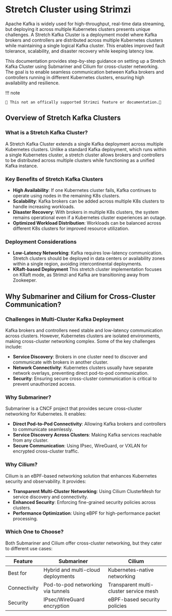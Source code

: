 # Stretch Cluster using Strimzi

Apache Kafka is widely used for high-throughput, real-time data streaming, but deploying it across multiple Kubernetes clusters presents unique challenges. A Stretch Kafka Cluster is a deployment model where Kafka brokers and controllers are distributed across multiple Kubernetes clusters while maintaining a single logical Kafka cluster. This enables improved fault tolerance, scalability, and disaster recovery while keeping latency low.

This documentation provides step-by-step guidance on setting up a Stretch Kafka Cluster using Submariner and Cilium for cross-cluster networking. The goal is to enable seamless communication between Kafka brokers and controllers running in different Kubernetes clusters, ensuring high availability and resilience.



!!! note

    🚨 This not an offically supported Strimzi feature or documentation.🚨
    
    

## Overview of Stretch Kafka Clusters

### What is a Stretch Kafka Cluster?
A Stretch Kafka Cluster extends a single Kafka deployment across multiple Kubernetes clusters. Unlike a standard Kafka deployment, which runs within a single Kubernetes cluster, a stretch cluster allows brokers and controllers to be distributed across multiple clusters while functioning as a unified Kafka instance.

### Key Benefits of Stretch Kafka Clusters

- **High Availability**: If one Kubernetes cluster fails, Kafka continues to operate using nodes in the remaining K8s clusters.
- **Scalability**: Kafka brokers can be added across multiple K8s clusters to handle increasing workloads.
- **Disaster Recovery**: With brokers in multiple K8s clusters, the system remains operational even if a Kubernetes cluster experiences an outage.
- **Optimized Workload Distribution**: Workloads can be balanced across different K8s clusters for improved resource utilization.

### Deployment Considerations

- **Low-Latency Networking**: Kafka requires low-latency communication. Stretch clusters should be deployed in data centers or availability zones within a single region, avoiding intercontinental deployments.
- **KRaft-based Deployment** This stretch cluster implementation focuses on KRaft mode, as Strimzi and Kafka are transitioning away from Zookeeper.

## Why Submariner and Cilium for Cross-Cluster Communication?

### Challenges in Multi-Cluster Kafka Deployment

Kafka brokers and controllers need stable and low-latency communication across clusters. However, Kubernetes clusters are isolated environments, making cross-cluster networking complex. Some of the key challenges include:

- **Service Discovery**: Brokers in one cluster need to discover and communicate with brokers in another cluster.
- **Network Connectivity**: Kubernetes clusters usually have separate network overlays, preventing direct pod-to-pod communication.
- **Security**: Ensuring secure cross-cluster communication is critical to prevent unauthorized access.

### Why Submariner?
Submariner is a CNCF project that provides secure cross-cluster networking for Kubernetes. It enables:

- **Direct Pod-to-Pod Connectivity**: Allowing Kafka brokers and controllers to communicate seamlessly.
- **Service Discovery Across Clusters**: Making Kafka services reachable from any cluster.
- **Secure Communication**: Using IPsec, WireGuard, or VXLAN for encrypted cross-cluster traffic.

### Why Cilium?
Cilium is an eBPF-based networking solution that enhances Kubernetes security and observability. It provides:

- **Transparent Multi-Cluster Networking**: Using Cilium ClusterMesh for service discovery and connectivity.
- **Enhanced Security**: Enforcing fine-grained security policies across clusters.
- **Performance Optimization**: Using eBPF for high-performance packet processing.

### Which One to Choose?
Both Submariner and Cilium offer cross-cluster networking, but they cater to different use cases:

| Feature    | Submariner | Cilium |
| -------- | ------- | ----------- |
| Best for  | Hybrid and multi-cloud deployments | Kubernetes-native networking |
| Connectivity | Pod-to-pod networking via tunnels   | Transparent multi-cluster service mesh |
| Security | IPsec/WireGuard encryption | eBPF-based security policies |
